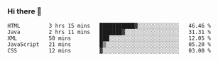 ### Hi there 👋

<!--START_SECTION:waka-->
```text
HTML         3 hrs 15 mins   ███████████▓░░░░░░░░░░░░░   46.46 % 
Java         2 hrs 11 mins   ███████▓░░░░░░░░░░░░░░░░░   31.31 % 
XML          50 mins         ███░░░░░░░░░░░░░░░░░░░░░░   12.05 % 
JavaScript   21 mins         █▒░░░░░░░░░░░░░░░░░░░░░░░   05.20 % 
CSS          12 mins         ▓░░░░░░░░░░░░░░░░░░░░░░░░   03.00 % 
```
<!--END_SECTION:waka-->


<!--
**AnkelMauCastillo/AnkelMauCastillo** is a ✨ _special_ ✨ repository because its `README.md` (this file) appears on your GitHub profile.

Here are some ideas to get you started:

- 🔭 I’m currently working on ...
- 🌱 I’m currently learning ...
- 👯 I’m looking to collaborate on ...
- 🤔 I’m looking for help with ...
- 💬 Ask me about ...
- 📫 How to reach me: ...
- 😄 Pronouns: ...
- ⚡ Fun fact: ...
-->
